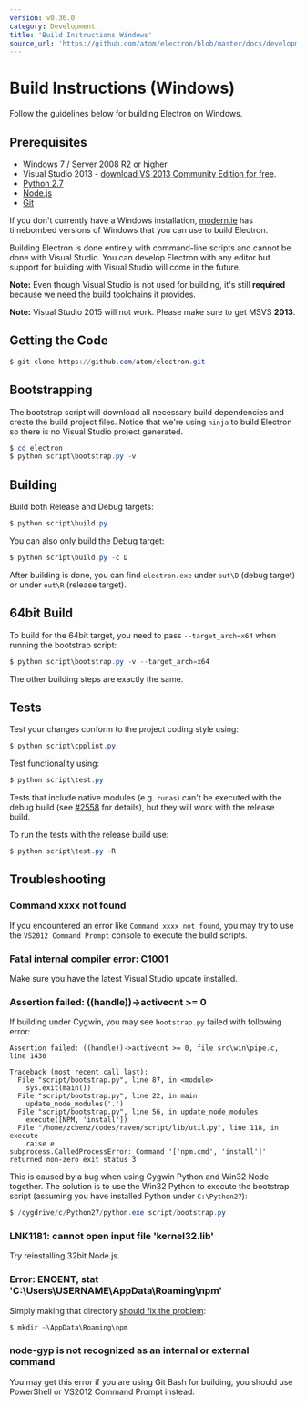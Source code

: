 ```yaml
---
version: v0.36.0
category: Development
title: 'Build Instructions Windows'
source_url: 'https://github.com/atom/electron/blob/master/docs/development/build-instructions-windows.md'
---
```


# Build Instructions (Windows)

Follow the guidelines below for building Electron on Windows.

## Prerequisites

* Windows 7 / Server 2008 R2 or higher
* Visual Studio 2013 - [download VS 2013 Community Edition for
  free](https://www.visualstudio.com/downloads/download-visual-studio-vs).
* [Python 2.7](http://www.python.org/download/releases/2.7/)
* [Node.js](http://nodejs.org/download/)
* [Git](http://git-scm.com)

If you don't currently have a Windows installation, [modern.ie](https://www.modern.ie/en-us/virtualization-tools#downloads)
has timebombed versions of Windows that you can use to build Electron.

Building Electron is done entirely with command-line scripts and cannot be done
with Visual Studio. You can develop Electron with any editor but support for
building with Visual Studio will come in the future.

**Note:** Even though Visual Studio is not used for building, it's still
**required** because we need the build toolchains it provides.

**Note:** Visual Studio 2015 will not work. Please make sure to get MSVS
**2013**.

## Getting the Code

```powershell
$ git clone https://github.com/atom/electron.git
```

## Bootstrapping

The bootstrap script will download all necessary build dependencies and create
the build project files. Notice that we're using `ninja` to build Electron so
there is no Visual Studio project generated.

```powershell
$ cd electron
$ python script\bootstrap.py -v
```

## Building

Build both Release and Debug targets:

```powershell
$ python script\build.py
```

You can also only build the Debug target:

```powershell
$ python script\build.py -c D
```

After building is done, you can find `electron.exe` under `out\D` (debug
target) or under `out\R` (release target).

## 64bit Build

To build for the 64bit target, you need to pass `--target_arch=x64` when running
the bootstrap script:

```powershell
$ python script\bootstrap.py -v --target_arch=x64
```

The other building steps are exactly the same.

## Tests

Test your changes conform to the project coding style using:

```powershell
$ python script\cpplint.py
```

Test functionality using:

```powershell
$ python script\test.py
```

Tests that include native modules (e.g. `runas`) can't be executed with the
debug build (see [#2558](https://github.com/atom/electron/issues/2558) for
details), but they will work with the release build.

To run the tests with the release build use:

```powershell
$ python script\test.py -R
```

## Troubleshooting

### Command xxxx not found

If you encountered an error like `Command xxxx not found`, you may try to use
the `VS2012 Command Prompt` console to execute the build scripts.

### Fatal internal compiler error: C1001

Make sure you have the latest Visual Studio update installed.

### Assertion failed: ((handle))->activecnt >= 0

If building under Cygwin, you may see `bootstrap.py` failed with following
error:

```
Assertion failed: ((handle))->activecnt >= 0, file src\win\pipe.c, line 1430

Traceback (most recent call last):
  File "script/bootstrap.py", line 87, in <module>
    sys.exit(main())
  File "script/bootstrap.py", line 22, in main
    update_node_modules('.')
  File "script/bootstrap.py", line 56, in update_node_modules
    execute([NPM, 'install'])
  File "/home/zcbenz/codes/raven/script/lib/util.py", line 118, in execute
    raise e
subprocess.CalledProcessError: Command '['npm.cmd', 'install']' returned non-zero exit status 3
```

This is caused by a bug when using Cygwin Python and Win32 Node together. The
solution is to use the Win32 Python to execute the bootstrap script (assuming
you have installed Python under `C:\Python27`):

```powershell
$ /cygdrive/c/Python27/python.exe script/bootstrap.py
```

### LNK1181: cannot open input file 'kernel32.lib'

Try reinstalling 32bit Node.js.

### Error: ENOENT, stat 'C:\Users\USERNAME\AppData\Roaming\npm'

Simply making that directory [should fix the problem](http://stackoverflow.com/a/25095327/102704):

```powershell
$ mkdir ~\AppData\Roaming\npm
```

### node-gyp is not recognized as an internal or external command

You may get this error if you are using Git Bash for building, you should use
PowerShell or VS2012 Command Prompt instead.
